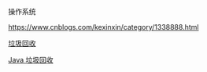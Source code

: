 操作系统

https://www.cnblogs.com/kexinxin/category/1338888.html



[垃圾回收](https://juejin.im/post/5cf0ffa7f265da1ba56b052a)

[Java 垃圾回收](https://mp.weixin.qq.com/s/Pj0HHwHG5NJhduYOf6R8xQ)
